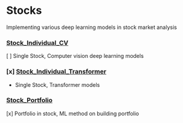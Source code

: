 # Stocks
Implementing various deep learning models in stock market analysis

### [Stock_Individual_CV](https://github.com/KJJHHH/Stocks/tree/main/Stock_Individual_CV)
[ ] Single Stock, Computer vision deep learning models
### [x] [Stock_Individual_Transformer](https://github.com/KJJHHH/Stocks/tree/main/Stock_Individual_Transformer)
- Single Stock, Transformer models
### [Stock_Portfolio](https://github.com/KJJHHH/Stocks/tree/main/Stock_Portfolio)
[x] Portfolio in stock, ML method on building portfolio